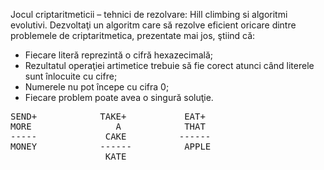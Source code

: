   Jocul criptaritmeticii – tehnici de rezolvare: Hill climbing si algoritmi evolutivi.
Dezvoltaţi un algoritm care să rezolve eficient oricare dintre problemele de criptaritmetica, prezentate mai jos, ştiind că:
- Fiecare literă reprezintă o cifră hexazecimală;
- Rezultatul operaţiei artimetice trebuie să fie corect atunci când literele sunt înlocuite
cu cifre;
- Numerele nu pot începe cu cifra 0;
- Fiecare problem poate avea o singură soluţie.
<pre>
SEND+            TAKE+           EAT+         
MORE                A            THAT         
-----             CAKE          ------           
MONEY            ------          APPLE         
                  KATE                     </pre>

